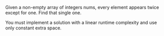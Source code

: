 Given a non-empty array of integers nums, every element appears twice except for one. Find that single one.

You must implement a solution with a linear runtime complexity and use only constant extra space.

